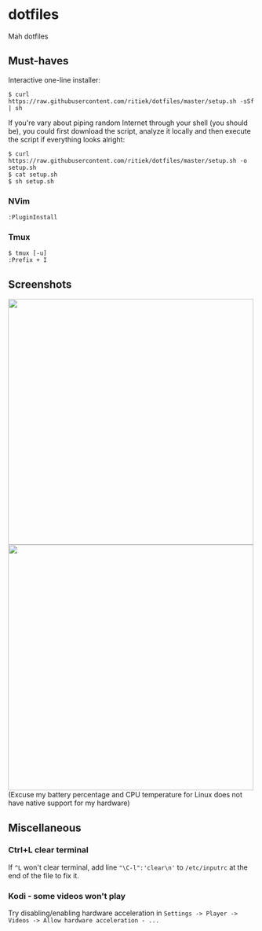 # dotfiles

Mah dotfiles

## Must-haves

Interactive one-line installer:
```console
$ curl https://raw.githubusercontent.com/ritiek/dotfiles/master/setup.sh -sSf | sh
```
If you're vary about piping random Internet through your shell (you should be), you could first
download the script, analyze it locally and then execute the script if everything looks alright:
```consle
$ curl https://raw.githubusercontent.com/ritiek/dotfiles/master/setup.sh -o setup.sh
$ cat setup.sh
$ sh setup.sh
```

### NVim

```
:PluginInstall
```

### Tmux

```
$ tmux [-u]
:Prefix + I
```

## Screenshots

<img src="https://i.imgur.com/A8ME49P.png" width="500">
<img src="https://i.imgur.com/VwVd0q9.png" width="500">
(Excuse my battery percentage and CPU temperature for Linux does not have native support for my hardware)

## Miscellaneous

### Ctrl+L clear terminal

If `^L` won't clear terminal, add line `"\C-l":'clear\n'` to `/etc/inputrc` at the end of the file to fix it.

### Kodi - some videos won't play

Try disabling/enabling hardware acceleration in `Settings -> Player -> Videos -> Allow hardware acceleration - ...`
